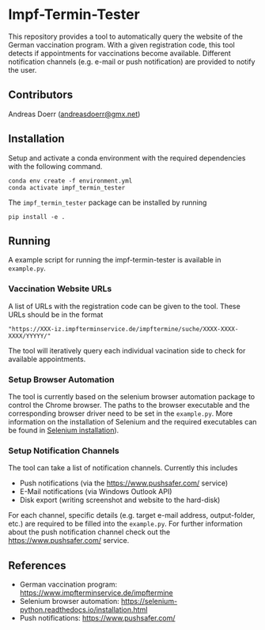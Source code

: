 # Impf-Termin-Tester

This repository provides a tool to automatically query the website of the
German vaccination program. With a given registration code, this tool detects
if appointments for vaccinations become available. Different notification 
channels (e.g. e-mail or push notification) are provided to notify the user.

## Contributors

Andreas Doerr (andreasdoerr@gmx.net)

## Installation

Setup and activate a conda environment with the required dependencies with
the following command.
```
conda env create -f environment.yml
conda activate impf_termin_tester
```
The `impf_termin_tester` package can be installed by running
```
pip install -e .
```

## Running

A example script for running the impf-termin-tester is available in `example.py`.

### Vaccination Website URLs

A list of URLs with the registration code can be given to the tool. These URLs
should be in the format 
```
"https://XXX-iz.impfterminservice.de/impftermine/suche/XXXX-XXXX-XXXX/YYYYY/"
```
The tool will iteratively query each individual vacination side to check for 
available appointments.

### Setup Browser Automation

The tool is currently based on the selenium browser automation package to control
the Chrome browser. The paths to the browser executable and the corresponding
browser driver need to be set in the `example.py`. More information on
the installation of Selenium and the required executables can be found in
[Selenium installation](https://selenium-python.readthedocs.io/installation.html#drivers)).

### Setup Notification Channels

The tool can take a list of notification channels. Currently this includes

 * Push notifications (via the https://www.pushsafer.com/ service)
 * E-Mail notifications (via Windows Outlook API)
 * Disk export (writing screenshot and website to the hard-disk)
 
For each channel, specific details (e.g. target e-mail address, output-folder, etc.)
are required to be filled into the `example.py`.
For further information about the push notification channel check out the
https://www.pushsafer.com/ service.

## References

 * German vaccination program: https://www.impfterminservice.de/impftermine
 * Selenium browser automation: https://selenium-python.readthedocs.io/installation.html
 * Push notifications: https://www.pushsafer.com/